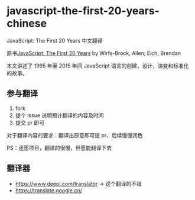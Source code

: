# javascript-the-first-20-years-chinese

JavaScript: The First 20 Years 中文翻译

原书[JavaScript: The First 20 Years](https://zenodo.org/record/3710954#.Xo7WP1MzbUI) by Wirfs-Brock, Allen; Eich, Brendan

本文讲述了 1995 年至 2015 年间 JavaScript 语言的创建，设计，演变和标准化的故事。

## 参与翻译

1. fork
2. 提个 issue 说明预计翻译的内容及时间
3. 提交 pr 即可

对于翻译内容的要求：翻译出原意即可提 pr，后续慢慢润色

PS：还愿项目，翻译的很慢，但愿能翻译下去

## 翻译器

-   https://www.deepl.com/translator -> 这个翻译的不错
-   https://translate.google.cn/
